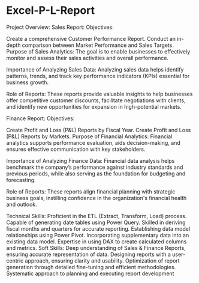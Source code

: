 # Excel-P-L-Report
Project Overview:
Sales Report:
Objectives:

Create a comprehensive Customer Performance Report.
Conduct an in-depth comparison between Market Performance and Sales Targets.
Purpose of Sales Analytics:
The goal is to enable businesses to effectively monitor and assess their sales activities and overall performance.

Importance of Analyzing Sales Data:
Analyzing sales data helps identify patterns, trends, and track key performance indicators (KPIs) essential for business growth.

Role of Reports:
These reports provide valuable insights to help businesses offer competitive customer discounts, facilitate negotiations with clients, and identify new opportunities for expansion in high-potential markets.

Finance Report:
Objectives:

Create Profit and Loss (P&L) Reports by Fiscal Year.
Create Profit and Loss (P&L) Reports by Markets.
Purpose of Financial Analytics:
Financial analytics supports performance evaluation, aids decision-making, and ensures effective communication with key stakeholders.

Importance of Analyzing Finance Data:
Financial data analysis helps benchmark the company’s performance against industry standards and previous periods, while also serving as the foundation for budgeting and forecasting.

Role of Reports:
These reports align financial planning with strategic business goals, instilling confidence in the organization's financial health and outlook.

Technical Skills:
Proficient in the ETL (Extract, Transform, Load) process.
Capable of generating date tables using Power Query.
Skilled in deriving fiscal months and quarters for accurate reporting.
Establishing data model relationships using Power Pivot.
Incorporating supplementary data into an existing data model.
Expertise in using DAX to create calculated columns and metrics.
Soft Skills:
Deep understanding of Sales & Finance Reports, ensuring accurate representation of data.
Designing reports with a user-centric approach, ensuring clarity and usability.
Optimization of report generation through detailed fine-tuning and efficient methodologies.
Systematic approach to planning and executing report development
